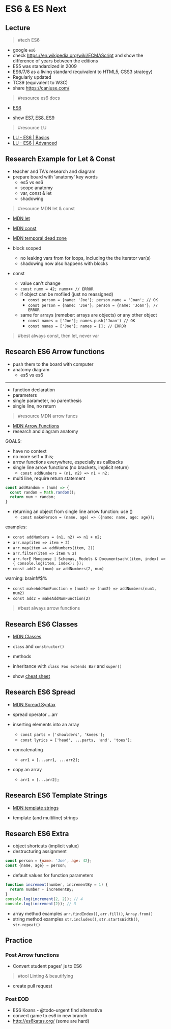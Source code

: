 # ES6 & ES Next


## Lecture

> #tech ES6

- google `es6`
- check https://en.wikipedia.org/wiki/ECMAScript and show the difference of years between the editions
- ES5 was standardized in 2009
- ES6/7/8 as a living standard (equivalent to HTML5, CSS3 strategy)
- Regularly updated
- TC39 (equivalent to W3C)
- share https://caniuse.com/

> #resource es6 docs
- [ES6](https://developer.mozilla.org/en-US/docs/Web/JavaScript/New_in_JavaScript/ECMAScript_2015_support_in_Mozilla)

- show [ES7, ES8, ES9](http://kangax.github.io/compat-table/es2016plus/)

> #resource LU
- [LU - ES6 | Basics](http://learn.ironhack.com/#/learning_unit/3976)
- [LU - ES6 | Advanced](http://learn.ironhack.com/#/learning_unit/3977)

## Research Example for Let & Const

- teacher and TA's research and diagram
- prepare board with 'anatomy' key words
  - es5 vs es6
  - scope anatomy
  - var, const & let
  - shadowing

> #resource MDN let & const
- [MDN let](https://developer.mozilla.org/en-US/docs/Web/JavaScript/Reference/Statements/let)
- [MDN const](https://developer.mozilla.org/en-US/docs/Web/JavaScript/Reference/Statements/const)
- [MDN temporal dead zone](https://developer.mozilla.org/en-US/docs/Web/JavaScript/Reference/Statements/let#Temporal_Dead_Zone)

- block scoped
  - no leaking vars from for loops, including the the iterator var(s)
  - shadowing now also happens with blocks

- const
  - value can't change
  - `const numm = 42; numm++ // ERROR`
  - if object can be mofiied (just no reassigned)
    - `const person = {name: 'Joe'}; person.name = 'Joan'; // OK`
    - `const person = {name: 'Joe'}; person = {name: 'Joan'}; // ERROR`
  - same for arrays (remeber: arrays are objects) or any other object
    - `const names = ['Joe']; names.push('Joan') // OK`
    - `const names = ['Joe']; names = []; // ERROR`

> #best always const, then let, never var

## Research ES6 Arrow functions

- push them to the board with computer
- anatomy diagram
  - es5 vs es6
---

  - function declaration
  - parameters
  - single parameter, no parenthesis
  - single line, no return

> #resource MDN arrow funcs
- [MDN Arrow Functions](https://developer.mozilla.org/en-US/docs/Web/JavaScript/Reference/Functions/Arrow_functions)
- research and diagram anatomy

GOALS:

- have no context
- no more self = this;
- arrow functions everywhere, especially as callbacks
- single line arrow functions (no brackets, implicit return)
  - `const addNumbers = (n1, n2) => n1 + n2;`
- multi line, require return statement

```javascript
const addRandom = (num) => {
  const random = Math.random();
  return num + random;
}
```

- returning an object from single line arrow function: use ()
  - `const makePerson = (name, age) => ({name: name, age: age});`

examples:
  - `const addNumbers = (n1, n2) => n1 + n2;`
  - `arr.map(item => item + 2)`
  - `arr.map(item => addNumbers(item, 2))`
  - `arr.filter(item => item % 2)`
  - `arr.forE Mongoose | Schemas, Models & Documentsach((item, index) => { console.log(item, index); });`
  - `const add2 = (num) => addNumbers(2, num)`

warning: brainf#$%
  - `const makeAddNumFunction = (num1) => (num2) => addNumbers(num1, num2)`
  - `const add2 = makeAddNumFunction(2)`

> #best always arrow functions

## Research ES6 Classes

- [MDN Classes](https://developer.mozilla.org/en-US/docs/Web/JavaScript/Reference/Classes)

- `class` and `constructor()`
- methods
- inheritance with `class Foo extends Bar` and `super()`

- show [cheat sheet](https://github.com/ironhack/bcn-webdev-cheatsheet/blob/master/m2/es6/es6.js)

## Research ES6 Spread

- [MDN Spread Syntax](https://developer.mozilla.org/en-US/docs/Web/JavaScript/Reference/Operators/Spread_syntax)

- spread operator ...arr
- inserting elements into an array
  - `const parts = ['shoulders', 'knees'];`
  - `const lyrics = ['head', ...parts, 'and', 'toes'];`
- concatenating
  - `arr1 = [...arr1, ...arr2];`
- copy an array
  - `arr1 = [...arr2];`

## Research ES6 Template Strings

- [MDN template strings](https://developer.mozilla.org/en-US/docs/Web/JavaScript/Reference/Template_literals)

- template (and multiline) strings

## Research ES6 Extra 

- object shortcuts (implicit value)
- destructuring assignment

```javascript
const person = {name: 'Joe', age: 42};
const {name, age} = person;
```

- default values for function parameters

```javascript
function increment(number, incrementBy = 1) {
  return number + incrementBy;
}
console.log(increment(2, 2)); // 4
console.log(increment(2)); // 3
```

- array method examples `arr.findIndex()`, `arr.fill()`, `Array.from()`
- string method examples `str.includes()`, `str.startsWidth()`, `str.repeat()`

## Practice

### Post Arrow functions
- Convert student pages' js to ES6

>  #tool Linting & beautifying

- create pull request

### Post EOD

- ES6 Koans - @todo-urgent find alternative
- convert game to es6 in new branch
- http://es6katas.org/ (some are hard)
